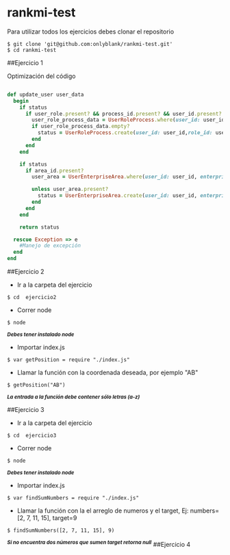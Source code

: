 # rankmi-test
Para utilizar todos los ejercicios debes clonar el repositorio
```{r, engine='bash', count_lines}
$ git clone 'git@github.com:onlyblank/rankmi-test.git'
$ cd rankmi-test
```
##Ejercicio 1

Optimización del código 

```ruby

def update_user user_data
  begin  
    if status
      if user_role.present? && process_id.present? && user_id.present?
        user_role_process_data = UserRoleProcess.where(user_id: user_id, role_id: user_role, enterprise_process_id: process_id)
        if user_role_process_data.empty?
          status = UserRoleProcess.create(user_id: user_id,role_id: user_role.to_i, enterprise_process_id: process_id.to_i)
        end
      end
    end

    if status
      if area_id.present?
        user_area = UserEnterpriseArea.where(user_id: user_id, enterprise_area_id: area_id.to_i).first

        unless user_area.present?
          status = UserEnterpriseArea.create(user_id: user_id, enterprise_area_id: area_id.to_i)
        end
      end
    end

    return status

  rescue Exception => e
    #Manejo de excepción
  end
end

```
##Ejercicio 2
- Ir a la carpeta del ejercicio
```{r, engine='bash', count_lines}
$ cd  ejercicio2
```
- Correr node
```{r, engine='bash', count_lines}
$ node
```
<sup>***Debes tener instalado node***</sup>

- Importar index.js

```{r, engine='bash', count_lines}
$ var getPosition = require "./index.js"
```

- Llamar la función con la coordenada deseada, por ejemplo "AB"

```{r, engine='bash', count_lines}
$ getPosition("AB")
```
<sup>***La entrada a la función debe contener sólo letras (a-z)***</sup>

##Ejercicio 3
- Ir a la carpeta del ejercicio
```{r, engine='bash', count_lines}
$ cd  ejercicio3
```
- Correr node
```{r, engine='bash', count_lines}
$ node
```
<sup>***Debes tener instalado node***</sup>

- Importar index.js

```{r, engine='bash', count_lines}
$ var findSumNumbers = require "./index.js"
```

- Llamar la función con la el arreglo de numeros y el target, Ej: numbers=[2, 7, 11, 15], target=9

```{r, engine='bash', count_lines}
$ findSumNumbers([2, 7, 11, 15], 9)
```

<sup>***Si no encuentra dos números que sumen target retorna null***</sup>
##Ejercicio 4
